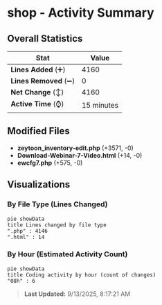 # shop - Activity Summary 

## Overall Statistics

| Stat                   | Value                                                             |
| ---------------------- | ----------------------------------------------------------------- |
| **Lines Added** (➕)   | 4160                                          |
| **Lines Removed** (➖) | 0                                        |
| **Net Change** (↕)    | 4160                |
| **Active Time** (⌚)   | 15 minutes |


## Modified Files
- **zeytoon_inventory-edit.php** (+3571, -0)
- **Download-Webinar-7-Video.html** (+14, -0)
- **ewcfg7.php** (+575, -0)

## Visualizations

### By File Type (Lines Changed)

```mermaid
pie showData
title Lines changed by file type
".php" : 4146
".html" : 14
```

### By Hour (Estimated Activity Count)

```mermaid
pie showData
title Coding activity by hour (count of changes)
"08h" : 6
```


> **Last Updated:** 9/13/2025, 8:17:21 AM
